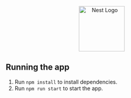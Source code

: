 <p align="center">
  <a href="http://nestjs.com/" target="blank"><img src="https://nestjs.com/img/logo-small.svg" width="120" alt="Nest Logo" /></a>
</p>

## Running the app


1. Run `npm install` to install dependencies.
2. Run `npm run start` to start the app.